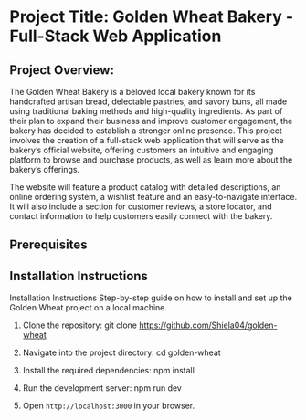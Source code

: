 # Project Title: Golden Wheat Bakery - Full-Stack Web Application

## Project Overview:

The Golden Wheat Bakery is a beloved local bakery known for its handcrafted artisan bread, delectable pastries, and savory buns, all made using traditional baking methods and high-quality ingredients. As part of their plan to expand their business and improve customer engagement, the bakery has decided to establish a stronger online presence. This project involves the creation of a full-stack web application that will serve as the bakery’s official website, offering customers an intuitive and engaging platform to browse and purchase products, as well as learn more about the bakery’s offerings.

The website will feature a product catalog with detailed descriptions, an online ordering system, a wishlist feature and an easy-to-navigate interface. It will also include a section for customer reviews, a store locator, and contact information to help customers easily connect with the bakery.

## Prerequisites

## Installation Instructions

Installation Instructions
Step-by-step guide on how to install and set up the Golden Wheat project on a local machine.

1. Clone the repository: git clone https://github.com/Shiela04/golden-wheat

2. Navigate into the project directory: cd golden-wheat

3. Install the required dependencies: npm install

4. Run the development server: npm run dev

5. Open `http://localhost:3000` in your browser.
